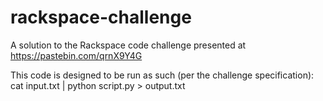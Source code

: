 # rackspace-challenge
A solution to the Rackspace code challenge presented at https://pastebin.com/qrnX9Y4G

This code is designed to be run as such (per the challenge specification):
	cat input.txt | python script.py > output.txt
